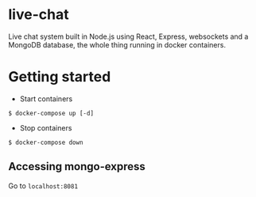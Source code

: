 # live-chat

Live chat system built in Node.js using React, Express, websockets and a MongoDB database, the whole thing running in docker containers.

# Getting started

- Start containers

```
$ docker-compose up [-d]
```

- Stop containers

```
$ docker-compose down
```

## Accessing mongo-express

Go to `localhost:8081`
